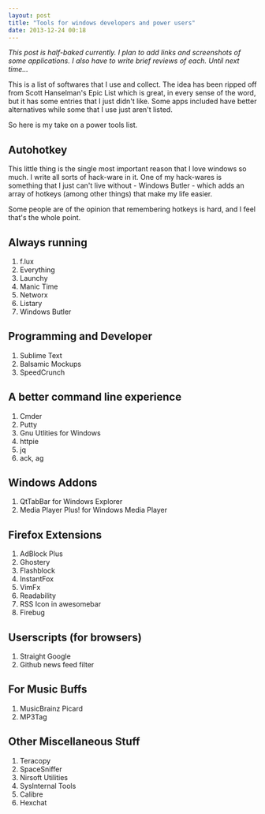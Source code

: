 ```yaml
---
layout: post
title: "Tools for windows developers and power users"
date: 2013-12-24 00:18
---
```


_This post is half-baked currently. I plan to add links and screenshots of some applications. I also have to write brief reviews of each. Until next time..._

This is a list of softwares that I use and collect. The idea has been ripped off from Scott Hanselman's Epic List which is great, in every sense of the word, but it has some entries that I just didn't like. Some apps included have better alternatives while some that I use just aren't listed.

So here is my take on a power tools list.

<!-- more -->

## Autohotkey

This little thing is the single most important reason that I love windows so much. I write all sorts of hack-ware in it. One of my hack-wares is something that I just can't live without - Windows Butler - which adds an array of hotkeys (among other things) that make my life easier.

Some people are of the opinion that remembering hotkeys is hard, and I feel that's the whole point.

## Always running

1. f.lux
2. Everything
3. Launchy
4. Manic Time
5. Networx
6. Listary
7. Windows Butler

## Programming and Developer

1. Sublime Text
2. Balsamic Mockups
3. SpeedCrunch

## A better command line experience

1. Cmder
2. Putty
3. Gnu Utlities for Windows
4. httpie
5. jq
6. ack, ag

## Windows Addons

1. QtTabBar for Windows Explorer
2. Media Player Plus! for Windows Media Player

## Firefox Extensions

1. AdBlock Plus
2. Ghostery
3. Flashblock
4. InstantFox
5. VimFx
6. Readability
7. RSS Icon in awesomebar
8. Firebug

## Userscripts (for browsers)

1. Straight Google
2. Github news feed filter

## For Music Buffs

1. MusicBrainz Picard
2. MP3Tag

## Other Miscellaneous Stuff

1. Teracopy
2. SpaceSniffer
3. Nirsoft Utilities
4. SysInternal Tools
5. Calibre
6. Hexchat
